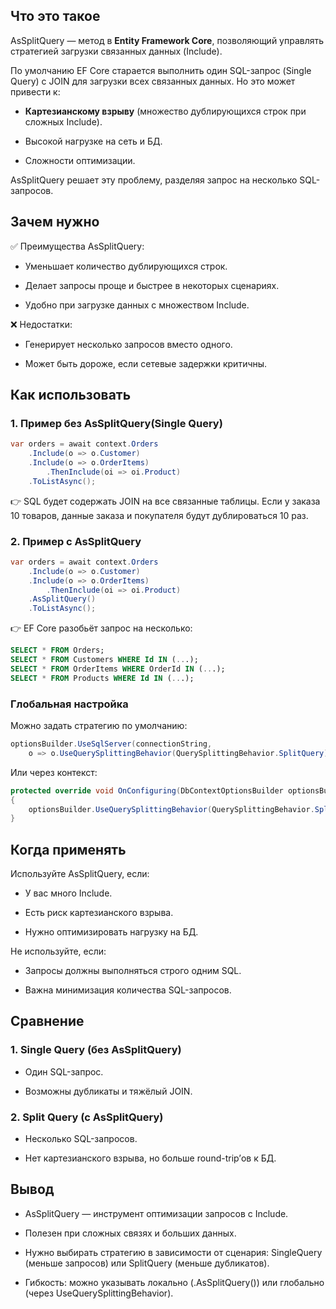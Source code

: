 
## **Что это такое**

AsSplitQuery — метод в **Entity Framework Core**, позволяющий управлять стратегией загрузки связанных данных (Include).

По умолчанию EF Core старается выполнить один SQL-запрос (Single Query) с JOIN для загрузки всех связанных данных. Но это может привести к:

- **Картезианскому взрыву** (множество дублирующихся строк при сложных Include).
    
- Высокой нагрузке на сеть и БД.
    
- Сложности оптимизации.
    

AsSplitQuery решает эту проблему, разделяя запрос на несколько SQL-запросов.

  

## **Зачем нужно**

✅ Преимущества AsSplitQuery:

- Уменьшает количество дублирующихся строк.
    
- Делает запросы проще и быстрее в некоторых сценариях.
    
- Удобно при загрузке данных с множеством Include.
    

❌ Недостатки:

- Генерирует несколько запросов вместо одного.
    
- Может быть дороже, если сетевые задержки критичны.
    

## **Как использовать**


### **1. Пример без AsSplitQuery(Single Query)**

``` csharp
var orders = await context.Orders
    .Include(o => o.Customer)
    .Include(o => o.OrderItems)
        .ThenInclude(oi => oi.Product)
    .ToListAsync();
```

👉 SQL будет содержать JOIN на все связанные таблицы. Если у заказа 10 товаров, данные заказа и покупателя будут дублироваться 10 раз.

  
### **2. Пример с AsSplitQuery**

``` csharp
var orders = await context.Orders
    .Include(o => o.Customer)
    .Include(o => o.OrderItems)
        .ThenInclude(oi => oi.Product)
    .AsSplitQuery()
    .ToListAsync();
```

👉 EF Core разобьёт запрос на несколько:

``` sql
SELECT * FROM Orders;
SELECT * FROM Customers WHERE Id IN (...);
SELECT * FROM OrderItems WHERE OrderId IN (...);
SELECT * FROM Products WHERE Id IN (...);
```

### **Глобальная настройка**


Можно задать стратегию по умолчанию:

``` csharp
optionsBuilder.UseSqlServer(connectionString, 
    o => o.UseQuerySplittingBehavior(QuerySplittingBehavior.SplitQuery));
```

Или через контекст:

``` csharp
protected override void OnConfiguring(DbContextOptionsBuilder optionsBuilder)
{
    optionsBuilder.UseQuerySplittingBehavior(QuerySplittingBehavior.SplitQuery);
}
```

## **Когда применять**

Используйте AsSplitQuery, если:

- У вас много Include.
    
- Есть риск картезианского взрыва.
    
- Нужно оптимизировать нагрузку на БД.
    

Не используйте, если:

- Запросы должны выполняться строго одним SQL.
    
- Важна минимизация количества SQL-запросов.
    

## **Сравнение**


### **1. Single Query (без AsSplitQuery)**

- Один SQL-запрос.
    
- Возможны дубликаты и тяжёлый JOIN.
    

### **2. Split Query (с AsSplitQuery)**

- Несколько SQL-запросов.
    
- Нет картезианского взрыва, но больше round-trip’ов к БД.
    

## **Вывод**

- AsSplitQuery — инструмент оптимизации запросов с Include.
    
- Полезен при сложных связях и больших данных.
    
- Нужно выбирать стратегию в зависимости от сценария: SingleQuery (меньше запросов) или SplitQuery (меньше дубликатов).
    
- Гибкость: можно указывать локально (.AsSplitQuery()) или глобально (через UseQuerySplittingBehavior).